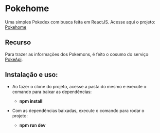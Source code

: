 # Pokehome
Uma simples Pokedex com busca feita em ReactJS.
Acesse aqui o projeto: [Pokehome](https://pokehome.netlify.app/)

## Recurso
Para trazer as informações dos Pokemons, é feito o cosumo do serviço [PokeApi](https://pokeapi.co/).

## Instalação e uso:
- Ao fazer o clone do projeto, acesse a pasta do mesmo e execute o comando para baixar as dependências:
  - __npm install__
  
- Com as dependências baixadas, execute o comando para rodar o projeto:
  - __npm run dev__
